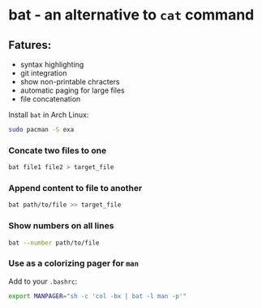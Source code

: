 # bat - an alternative to `cat` command

## Fatures:

- syntax highlighting
- git integration
- show non-printable chracters
- automatic paging for large files
- file concatenation

Install `bat` in Arch Linux:

```sh
sudo pacman -S exa
```

### Concate two files to one

```sh
bat file1 file2 > target_file
```

### Append content to file to another

```sh
bat path/to/file >> target_file
```

### Show numbers on all lines

```sh
bat --number path/to/file
```

### Use as a colorizing pager for `man`

Add to your `.bashrc`:

```bash
export MANPAGER="sh -c 'col -bx | bat -l man -p'"
```
